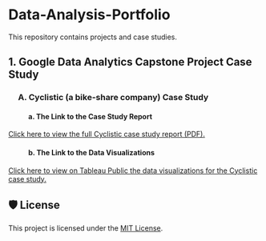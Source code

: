 # Data-Analysis-Portfolio
This repository contains projects and case studies.

## 1. Google Data Analytics Capstone Project Case Study
### &nbsp;&nbsp;&nbsp;&nbsp;&nbsp;A. Cyclistic (a bike-share company) Case Study
#### &nbsp;&nbsp;&nbsp;&nbsp;&nbsp;&nbsp;&nbsp;&nbsp;&nbsp;&nbsp;&nbsp;&nbsp;a. The Link to the Case Study Report
[Click here to view the full Cyclistic case study report (PDF).](Google%20Data%20Analytics/Cyclistic%20%28a%20Bike-share%20company%29%20Case%20Study/Cyclistic%20Case%20Study%20Report.pdf)
#### &nbsp;&nbsp;&nbsp;&nbsp;&nbsp;&nbsp;&nbsp;&nbsp;&nbsp;&nbsp;&nbsp;&nbsp;b. The Link to the Data Visualizations
[Click here to view on Tableau Public the data visualizations for the Cyclistic case study.](https://public.tableau.com/views/CyclisticDataVisualizations_17524091152510/Navigation?:language=en-US&:sid=&:redirect=auth&:display_count=n&:origin=viz_share_link)


## 🛡️ License

This project is licensed under the [MIT License](LICENSE).

